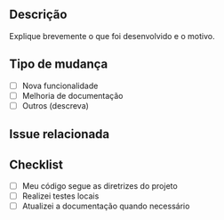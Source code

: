 ## Descrição

Explique brevemente o que foi desenvolvido e o motivo.

## Tipo de mudança
- [ ] Nova funcionalidade
- [ ] Melhoria de documentação
- [ ] Outros (descreva)

## Issue relacionada

<!-- Se houver, cite a issue que este PR resolve -->

## Checklist
- [ ] Meu código segue as diretrizes do projeto
- [ ] Realizei testes locais
- [ ] Atualizei a documentação quando necessário
